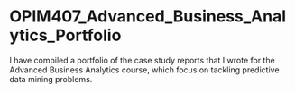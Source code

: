 # OPIM407_Advanced_Business_Analytics_Portfolio
I have compiled a portfolio of the case study reports that I wrote for the Advanced Business Analytics course, which focus on tackling predictive data mining problems.
